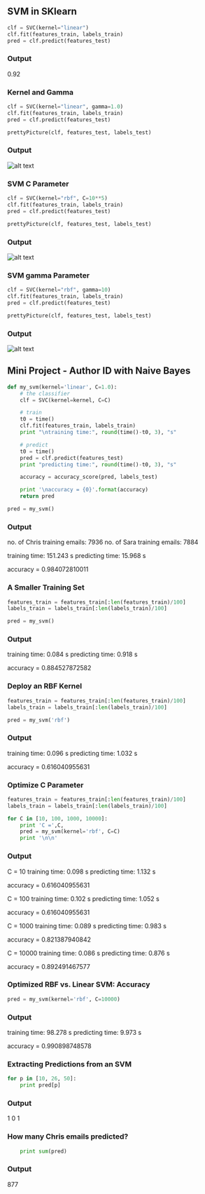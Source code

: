 ## SVM in SKlearn

```python
clf = SVC(kernel="linear")
clf.fit(features_train, labels_train)
pred = clf.predict(features_test)
```

### Output
0.92


### Kernel and Gamma
```python
clf = SVC(kernel="linear", gamma=1.0)
clf.fit(features_train, labels_train)
pred = clf.predict(features_test)

prettyPicture(clf, features_test, labels_test)
```
### Output
![alt text](https://github.com/yasirtaher/machine-learning/blob/master/Udacity_Intro_to_Machine_Learning/Quiz/%232-SVM/01-SVM_in_SKlearn/testLinear.png?raw=true)

### SVM C Parameter
```python
clf = SVC(kernel="rbf", C=10**5)
clf.fit(features_train, labels_train)
pred = clf.predict(features_test)

prettyPicture(clf, features_test, labels_test)

```

### Output
![alt text](https://github.com/yasirtaher/machine-learning/blob/master/Udacity_Intro_to_Machine_Learning/Quiz/%232-SVM/01-SVM_in_SKlearn/testRBFC10**5.png)


### SVM gamma Parameter
```python
clf = SVC(kernel="rbf", gamma=10)
clf.fit(features_train, labels_train)
pred = clf.predict(features_test)

prettyPicture(clf, features_test, labels_test)
```

### Output
![alt text](https://github.com/yasirtaher/machine-learning/blob/master/Udacity_Intro_to_Machine_Learning/Quiz/%232-SVM/01-SVM_in_SKlearn/testRBFGamma10.png)


## Mini Project - Author ID with Naive Bayes

```python
def my_svm(kernel='linear', C=1.0):
    # the classifier
    clf = SVC(kernel=kernel, C=C)

    # train
    t0 = time()
    clf.fit(features_train, labels_train)
    print "\ntraining time:", round(time()-t0, 3), "s"

    # predict
    t0 = time()
    pred = clf.predict(features_test)
    print "predicting time:", round(time()-t0, 3), "s"

    accuracy = accuracy_score(pred, labels_test)

    print '\naccuracy = {0}'.format(accuracy)
    return pred

pred = my_svm()
```

### Output
no. of Chris training emails: 7936
no. of Sara training emails: 7884

training time: 151.243 s
predicting time: 15.968 s

accuracy = 0.984072810011

### A Smaller Training Set

```python
features_train = features_train[:len(features_train)/100]
labels_train = labels_train[:len(labels_train)/100]

pred = my_svm()
```

### Output
training time: 0.084 s
predicting time: 0.918 s

accuracy = 0.884527872582

### Deploy an RBF Kernel

```python
features_train = features_train[:len(features_train)/100]
labels_train = labels_train[:len(labels_train)/100]

pred = my_svm('rbf')
```

### Output
training time: 0.096 s
predicting time: 1.032 s

accuracy = 0.616040955631

### Optimize C Parameter

```python
features_train = features_train[:len(features_train)/100]
labels_train = labels_train[:len(labels_train)/100]

for C in [10, 100, 1000, 10000]:
    print 'C =',C,
    pred = my_svm(kernel='rbf', C=C)
    print '\n\n'
```

### Output
C = 10 
training time: 0.098 s
predicting time: 1.132 s

accuracy = 0.616040955631

C = 100 
training time: 0.102 s
predicting time: 1.052 s

accuracy = 0.616040955631

C = 1000 
training time: 0.089 s
predicting time: 0.983 s

accuracy = 0.821387940842

C = 10000 
training time: 0.086 s
predicting time: 0.876 s

accuracy = 0.892491467577

### Optimized RBF vs. Linear SVM: Accuracy

```python
pred = my_svm(kernel='rbf', C=10000)
```

### Output
training time: 98.278 s
predicting time: 9.973 s

accuracy = 0.990898748578

### Extracting Predictions from an SVM

```python
for p in [10, 26, 50]:
    print pred[p]
```

### Output
1
0
1

### How many Chris emails predicted?

```python
    print sum(pred)
```

### Output
877
